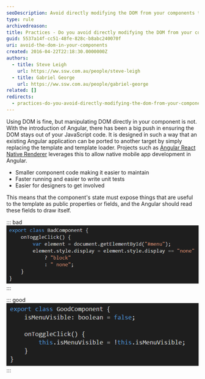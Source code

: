 ```yaml
---
seoDescription: Avoid directly modifying the DOM from your components to maintain clean code, faster performance, and easier testing.
type: rule
archivedreason:
title: Practices - Do you avoid directly modifying the DOM from your components?
guid: 5537a14f-cc51-48fe-828c-b8abc240070f
uri: avoid-the-dom-in-your-components
created: 2016-04-22T22:18:30.0000000Z
authors:
  - title: Steve Leigh
    url: https://ww.ssw.com.au/people/steve-leigh
  - title: Gabriel George
    url: https://ww.ssw.com.au/people/gabriel-george
related: []
redirects:
  - practices-do-you-avoid-directly-modifying-the-dom-from-your-components
---
```


Using DOM is fine, but manipulating DOM directly in your component is not. With the introduction of Angular, there has been a big push in ensuring the DOM stays out of your JavaScript code. It is designed in such a way that an existing Angular application can be ported to another target by simply replacing the template and template loader. Projects such as [Angular React Native Renderer](https://angular.github.io/react-native-renderer/) leverages this to allow native mobile app development in Angular.

<!--endintro-->

- Smaller component code making it easier to maintain
- Faster running and easier to write unit tests
- Easier for designers to get involved

This means that the component's state must expose things that are useful to the template as public properties or fields, and the Angular should read these fields to draw itself.

::: bad  
![This component manipulates the DOM directly to show and hide the menu](dom1.png)  
:::

::: good  
![This component sets component state, which the template can use.  It is simpler, more descriptive and easier to test](dom2.png)  
:::
